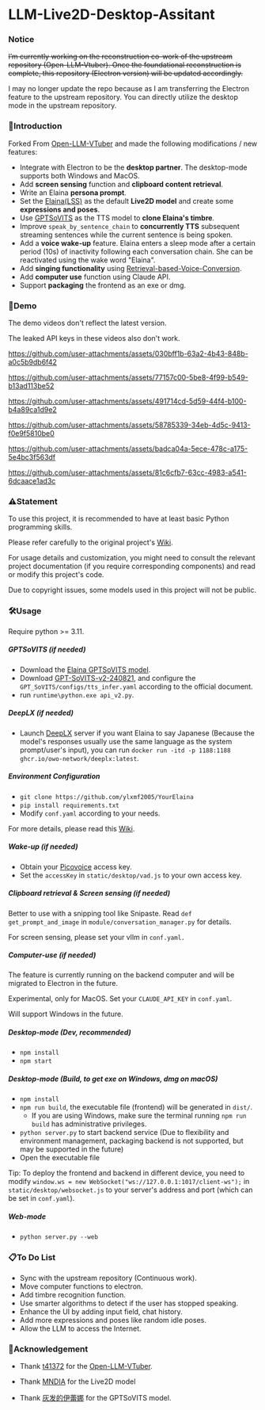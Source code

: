 # LLM-Live2D-Desktop-Assitant

### Notice
~~I’m currently working on the reconstruction co-work of the upstream repository (Open-LLM-Vtuber). Once the foundational reconstruction is complete, this repository (Electron version) will be updated accordingly.~~

I may no longer update the repo because as I am transferring the Electron feature to the upstream repository. 
You can directly utilize the desktop mode in the upstream repository.

### 🤗Introduction

Forked From [Open-LLM-VTuber](https://github.com/t41372/Open-LLM-VTuber) and made the following modifications / new features:

- Integrate with Electron to be the **desktop partner**. The desktop-mode supports both Windows and MacOS.
- Add **screen sensing** function and **clipboard content retrieval**.
- Write an Elaina **persona prompt**.
- Set the [Elaina(LSS)](https://www.aplaybox.com/details/model/0MAXIOhAZAUw) as the default **Live2D model** and create some **expressions and poses**.
- Use [GPTSoVITS](https://github.com/RVC-Boss/GPT-SoVITS) as the TTS model to **clone Elaina's timbre**.
- Improve `speak_by_sentence_chain` to **concurrently TTS** subsequent streaming sentences while the current sentence is being spoken.
- Add a **voice wake-up** feature. Elaina enters a sleep mode after a certain period (10s) of inactivity following each conversation chain. She can be reactivated using the wake word "Elaina".
- Add **singing functionality** using [Retrieval-based-Voice-Conversion](https://github.com/RVC-Project/Retrieval-based-Voice-Conversion-WebUI).
- Add **computer use** function using Claude API.
- Support **packaging** the frontend as an exe or dmg.

### 👀Demo

The demo videos don't reflect the latest version. 

The leaked API keys in these videos also don't work.

https://github.com/user-attachments/assets/030bff1b-63a2-4b43-848b-a0c5b9db6f42

https://github.com/user-attachments/assets/77157c00-5be8-4f99-b549-b13ad113be52


https://github.com/user-attachments/assets/491714cd-5d59-44f4-b100-b4a89ca1d9e2


https://github.com/user-attachments/assets/58785339-34eb-4d5c-9413-f0e9f5810be0


https://github.com/user-attachments/assets/badca04a-5ece-478c-a175-5e4bc3f563df

https://github.com/user-attachments/assets/81c6cfb7-63cc-4983-a541-6dcaace1ad3c

### ⚠️Statement

To use this project, it is recommended to have at least basic Python programming skills. 

Please refer carefully to the original project's [Wiki](https://github.com/t41372/Open-LLM-VTuber/wiki).

For usage details and customization, you might need to consult the relevant project documentation (if you require corresponding components) and read or modify this project's code.

Due to copyright issues, some models used in this project will not be public.

### 🛠️Usage

Require python >= 3.11.

##### GPTSoVITS (if needed)
- Download the [Elaina GPTSoVITS model](https://www.bilibili.com/video/BV1Df421m7bm/).
- Download [GPT-SoVITS-v2-240821](https://github.com/RVC-Boss/GPT-SoVITS/releases/tag/20240821v2), and configure the `GPT_SoVITS/configs/tts_infer.yaml` according to the official document.
- run `runtime\python.exe api_v2.py`. 

##### DeepLX (if needed)
- Launch [DeepLX](https://github.com/OwO-Network/DeepLX) server if you want Elaina to say Japanese (Because the model's responses usually use the same language as the system prompt/user's input), you can run `docker run -itd -p 1188:1188  ghcr.io/owo-network/deeplx:latest`.

##### Environment Configuration
- `git clone https://github.com/ylxmf2005/YourElaina` 
- `pip install requirements.txt` 
- Modify `conf.yaml` according to your needs.

For more details, please read this [Wiki](https://github.com/t41372/Open-LLM-VTuber/wiki).

##### Wake-up (if needed)
- Obtain your [Picovoice](https://console.picovoice.ai/) access key.
- Set the `accessKey` in `static/desktop/vad.js` to your own access key.

##### Clipboard retrieval & Screen sensing (if needed)

Better to use with a snipping tool like Snipaste. Read `def get_prompt_and_image` in `module/conversation_manager.py` for details. 

For screen sensing, please set your vllm in `conf.yaml.`

##### Computer-use (if needed)

The feature is currently running on the backend computer and will be migrated to Electron in the future.

Experimental, only for MacOS. Set your `CLAUDE_API_KEY` in `conf.yaml`.

Will support Windows in the future.

##### Desktop-mode (Dev, recommended)
- `npm install`
- `npm start` 

##### Desktop-mode (Build, to get exe on Windows, dmg on macOS)

- `npm install`
- `npm run build`, the executable file (frontend) will be generated in `dist/`. 
  - If you are using Windows, make sure the terminal running `npm run build` has administrative privileges.
- `python server.py` to start backend service (Due to flexibility and environment management, packaging backend is not supported, but may be supported in the future)
- Open the executable file

Tip: To deploy the frontend and backend in different device, you need to modify `window.ws = new WebSocket("ws://127.0.0.1:1017/client-ws");` in `static/desktop/websocket.js` to your server's address and port (which can be set in `conf.yaml`).

##### Web-mode
- `python server.py --web`


### 📋To Do List
- Sync with the upstream repository (Continuous work).
- Move computer functions to electron.
- Add timbre recognition function.
- Use smarter algorithms to detect if the user has stopped speaking.
- Enhance the UI by adding input field, chat history.
- Add more expressions and poses like random idle poses. 
- Allow the LLM to access the Internet.


### 👏Acknowledgement

- Thank [t41372](https://github.com/t41372)  for the  [Open-LLM-VTuber](https://github.com/t41372/Open-LLM-VTuber).

- Thank [MNDIA](https://www.aplaybox.com/details/model/0MAXIOhAZAUw) for the Live2D model

- Thank [灰发的伊蕾娜](https://www.bilibili.com/video/BV1Df421m7bm/) for the GPTSoVITS model.

